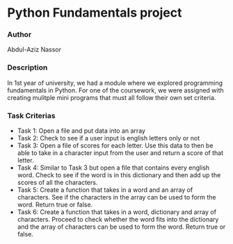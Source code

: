 # Python Fundamentals project

### Author

Abdul-Aziz Nassor


### Description

In 1st year of university, we had a module where we explored programming fundamentals in Python. For one of the coursework, we were assigned with creating mulitple mini programs that must all follow their own set criteria.


###  Task Criterias

- Task 1: Open a file and put data into an array
- Task 2: Check to see if a user input is english letters only or not
- Task 3: Open a file of scores for each letter. Use this data to then be able to take in a character input from the user and return a score of that letter.
- Task 4: Similar to Task 3 but open a file that contains every english word. Check to see if the word is in this dictionary and then add up the scores of all the characters.
- Task 5: Create a function that takes in a word and an array of characters. See if the characters in the array can be used to form the word. Return true or false.
- Task 6: Create a function that takes in a word, dictionary and array of characters. Proceed to check whether the word fits into the dictionary and the array of characters can be used to form the word. Return true or false.
